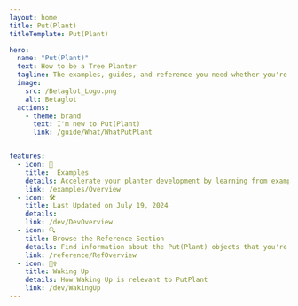 ```yaml
---
layout: home 
title: Put(Plant)
titleTemplate: Put(Plant)

hero: 
  name: "Put(Plant)"
  text: How to be a Tree Planter
  tagline: The examples, guides, and reference you need—whether you're planting in the mountains of British Columbia, the wetlands of the Canadian Shield, or anywhere in between. Take advantage of these resources to develop your ability to plant faster and with higher quality.
  image:
    src: /Betaglot_Logo.png
    alt: Betaglot
  actions:
    - theme: brand
      text: I'm new to Put(Plant)
      link: /guide/What/WhatPutPlant


features:
  - icon: 🔷
    title:  Examples
    details: Accelerate your planter development by learning from examples
    link: /examples/Overview
  - icon: 🛠️
    title: Last Updated on July 19, 2024
    details: 
    link: /dev/DevOverview
  - icon: 🔍
    title: Browse the Reference Section
    details: Find information about the Put(Plant) objects that you're using
    link: /reference/RefOverview
  - icon: 🧘‍♀️
    title: Waking Up
    details: How Waking Up is relevant to PutPlant
    link: /dev/WakingUp
---
```

